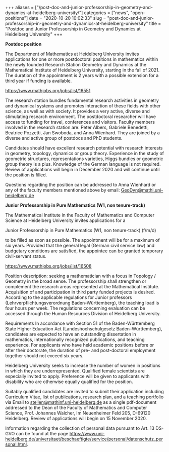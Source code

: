 +++
aliases = ["/post-doc-and-junior-professorship-in-geometry-and-dynamics-at-heidelberg-university/"]
categories = ["news", "open-positions"]
date = "2020-10-20 10:02:33"
slug = "post-doc-and-junior-professorship-in-geometry-and-dynamics-at-heidelberg-university"
title = "Postdoc and Junior Professorship in Geometry and Dynamics at Heidelberg University"
+++

**Postdoc position**

The Department of Mathematics at Heidelberg University invites
applications for one or more postdoctoral positions in mathematics
within the newly founded Research Station Geometry and Dynamics at the
Mathematical Institute of Heidelberg University, starting in the fall of
2021. The duration of the appointment is 2 years with a possible
extension for a third year if funding is available.

<https://www.mathjobs.org/jobs/list/16551>

The research station bundles fundamental research activities in geometry
and dynamical systems and promotes interaction of these fields with
other science, as well as with society. It provides a very active,
diverse and stimulating research environment. The postdoctoral
researcher will have access to funding for travel, conferences and
visitors. Faculty members involved in the research station are: Peter
Albers, Gabriele Benedetti, Beatrice Pozzetti, Jan Swoboda, and Anna
Wienhard. They are joined by a diverse and active group of postdocs and
PhD students.

Candidates should have excellent research potential with research
interests in geometry, topology, dynamics or group theory. Experience in
the study of geometric structures, representations varieties, Higgs
bundles or geometric group theory is a plus. Knowledge of the German
language is not required. Review of applications will begin in December
2020 and will continue until the position is filled.

Questions regarding the position can be addressed to Anna Wienhard or
any of the faculty members mentioned above by email:
GeoDyn@mathi.uni-heidelberg.de

**Junior Professorship in Pure Mathematics (W1, non tenure-track)**

The Mathematical Institute in the Faculty of Mathematics and Computer
Science at Heidelberg University invites applications for a

Junior Professorship in Pure Mathematics (W1, non tenure-track) (f/m/d)

to be filled as soon as possible. The appointment will be for a maximum
of six years. Provided that the general legal (German civil service law)
and budgetary conditions are satisfied, the appointee can be granted
temporary civil-servant status.

<https://www.mathjobs.org/jobs/list/16508>

Position description: seeking a mathematician with a focus in Topology /
Geometry in the broad sense. The professorship shall strengthen or
complement the research areas represented at the Mathematical Institute.
Acquisition of and participation in third party funded projects is
desired. According to the applicable regulations for Junior professors
(Lehrverpflichtungsverordnung Baden-Württemberg), the teaching load is
four hours per week. The regulations concerning evaluation can be
accessed through the Human Resources Division of Heidelberg University.

Requirements In accordance with Section 51 of the Baden-Württemberg
State Higher Education Act (Landeshochschulgesetz Baden–Württemberg),
candidates are expected to have an outstanding dissertation in
mathematics, internationally recognized publications, and teaching
experience. For applicants who have held academic positions before or
after their doctorate, the duration of pre- and post-doctoral employment
together should not exceed six years.

Heidelberg University seeks to increase the number of women in positions
in which they are underrepresented. Qualified female scientists are
especially invited to apply. Preference will be given to applicants with
disability who are otherwise equally qualified for the position.

Suitably qualified candidates are invited to submit their application
including Curriculum Vitae, list of publications, research plan, and a
teaching portfolio via Email to stellen@mathinf.uni-heidelberg.de as a
single pdf-document addressed to the Dean of the Faculty of Mathematics
and Computer Science, Prof. Johannes Walcher, Im Neuenheimer Feld 205,
D-69120 Heidelberg. Review of applications will begin on 15 November
2020.

Information regarding the collection of personal data pursuant to Art.
13 DS-GVO can be found at the page
<https://www.uni-heidelberg.de/universitaet/beschaeftigte/service/personal/datenschutz_personal.html>.
